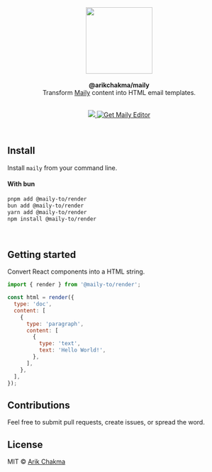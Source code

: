 <div align="center"><img height="150" src="https://maily.to/brand/icon.svg" /></div>
<br>

<div align="center"><strong>@arikchakma/maily</strong></div>
<div align="center">Transform <a href="https://maily.to">Maily</a> content into HTML email templates.</div>
<br />

<p align="center">
  <a href="https://github.com/arikchakma/maily/blob/main/license">
    <img src="https://img.shields.io/badge/License-MIT-yellow.svg" />
  </a>
  <a href="https://maily.to">
    	<img src="https://img.shields.io/badge/%E2%9C%A8-Get%20Editor-0a0a0a.svg?style=flat&colorA=0a0a0a" alt="Get Maily Editor" />
    </a>
</p>

<br>

## Install

Install `maily` from your command line.

#### With bun

```sh
pnpm add @maily-to/render
bun add @maily-to/render
yarn add @maily-to/render
npm install @maily-to/render
```

<br>

## Getting started

Convert React components into a HTML string.

```jsx
import { render } from '@maily-to/render';

const html = render({
  type: 'doc',
  content: [
    {
      type: 'paragraph',
      content: [
        {
          type: 'text',
          text: 'Hello World!',
        },
      ],
    },
  ],
});
```

## Contributions

Feel free to submit pull requests, create issues, or spread the word.

## License

MIT &copy; [Arik Chakma](https://twitter.com/imarikchakma)
